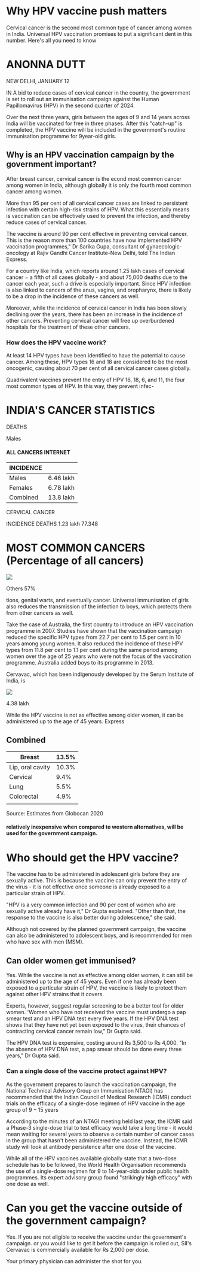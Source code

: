 # Why HPV vaccine push matters

Cervical cancer is the second most common type of cancer among women in India. Universal HPV vaccination promises to put a significant dent in this number. Here's all you need to know

# ANONNA DUTT

NEW DELHI, JANUARY 12

IN A bid to reduce cases of cervical cancer in the country, the government is set to roll out an immunisation campaign against the Human Papillomavirus (HPV) in the second quarter of 2024.

Over the next three years, girls between the ages of 9 and 14 years across India will be vaccinated for free in three phases. After this "catch-up" is completed, the HPV vaccine will be included in the government's routine immunisation programme for 9year-old girls.

## Why is an HPV vaccination campaign by the government important?

After breast cancer, cervical cancer is the econd most common cancer among women in India, although globally it is only the fourth most common cancer among women.

More than 95 per cent of all cervical cancer cases are linked to persistent infection with certain high-risk strains of HPV. What this essentially means is vaccination can be effectively used to prevent the infection, and thereby reduce cases of cervical cancer.

The vaccine is around 90 per cent effective in preventing cervical cancer. This is the reason more than 100 countries have now implemented HPV vaccination programmes," Dr Sarika Gupa, consultant of gynaecologic-oncology at Rajiv Gandhi Cancer Institute-New Delhi, told The Indian Express.

For a country like India, which reports around 1.25 lakh cases of cervical cancer  $-$  a fifth of all cases globally - and about 75,000 deaths due to the cancer each year, such a drive is especially important. Since HPV infection is also linked to cancers of the anus, vagina, and oropharynx, there is likely to be a drop in the incidence of these cancers as well.

Moreover, while the incidence of cervical cancer in India has been slowly declining over the years, there has been an increase in the incidence of other cancers. Preventing cervical cancer will free up overburdened hospitals for the treatment of these other cancers.

### How does the HPV vaccine work?

At least 14 HPV types have been identified to have the potential to cause cancer. Among these, HPV types 16 and 18 are considered to be the most oncogenic, causing about 70 per cent of all cervical cancer cases globally.

Quadrivalent vaccines prevent the entry of HPV 16, 18, 6, and 11, the four most common types of HPV. In this way, they prevent infec-

# INDIA'S CANCER STATISTICS

DEATHS

Males

#### ALL CANCERS INTERNET

| INCIDENCE |                     |
|-----------|---------------------|
| Males     | $6.46 \text{ lakh}$ |
| Females   | 6.78 lakh           |
| Combined  | 13.8 lakh           |

CERVICAL CANCER

INCIDENCE DEATHS 1.23 lakh 77.348

# MOST COMMON CANCERS (Percentage of all cancers)

![](_page_0_Figure_21.jpeg)

Others 57%

tions, genital warts, and eventually cancer. Universal immunisation of girls also reduces the transmission of the infection to boys, which protects them from other cancers as well.

Take the case of Australia, the first country to introduce an HPV vaccination programme in 2007. Studies have shown that the vaccination campaign reduced the specific HPV types from 22.7 per cent to 1.5 per cent in 10 years among young women. It also reduced the incidence of these HPV types from 11.8 per cent to 1.1 per cent during the same period among women over the age of 25 years who were not the focus of the vaccination programme. Australia added boys to its programme in 2013.

Cervavac, which has been indigenously developed by the Serum Institute of India, is

![](_page_0_Figure_26.jpeg)

4.38 lakh

While the HPV vaccine is not as effective among older women, it can be administered up to the age of 45 years. Express

## Combined

| Breast           | 13.5% |
|------------------|-------|
| Lip, oral cavity | 10.3% |
| Cervical         | 9.4%  |
| Lung             | 5.5%  |
| Colorectal       | 4.9%  |
|                  |       |

Source: Estimates from Globocan 2020

#### relatively inexpensive when compared to western alternatives, will be used for the government campaign.

# Who should get the HPV vaccine?

The vaccine has to be administered in adolescent girls before they are sexually active. This is because the vaccine can only prevent the entry of the virus - it is not effective once someone is already exposed to a particular strain of HPV.

"HPV is a very common infection and 90 per cent of women who are sexually active already have it," Dr Gupta explained. "Other than that, the response to the vaccine is also better during adolescence," she said.

Although not covered by the planned government campaign, the vaccine can also be administered to adolescent boys, and is recommended for men who have sex with men (MSM).

## Can older women get immunised?

Yes. While the vaccine is not as effective among older women, it can still be administered up to the age of 45 years. Even if one has already been exposed to a particular strain of HPV, the vaccine is likely to protect them against other HPV strains that it covers.

Experts, however, suggest regular screening to be a better tool for older women. 'Women who have not received the vaccine must undergo a pap smear test and an HPV DNA test every five years. If the HPV DNA test shows that they have not yet been exposed to the virus, their chances of contracting cervical cancer remain low," Dr Gupta said.

The HPV DNA test is expensive, costing around Rs 3,500 to Rs 4,000. "In the absence of HPV DNA test, a pap smear should be done every three years," Dr Gupta said.

### Can a single dose of the vaccine protect against HPV?

As the government prepares to launch the vaccination campaign, the National Technical Advisory Group on Immunisation NTAGI) has recommended that the Indian Council of Medical Research (ICMR) conduct trials on the efficacy of a single-dose regimen of HPV vaccine in the age group of  $9-15$  years

According to the minutes of an NTAGI meeting held last year, the ICMR said a Phase-3 single-dose trial to test efficacy would take a long time - it would mean waiting for several years to observe a certain number of cancer cases in the group that hasn't been administered the vaccine. Instead, the ICMR study will look at antibody persistence after one dose of the vaccine.

While all of the HPV vaccines available globally state that a two-dose schedule has to be followed, the World Health Organisation recommends the use of a single-dose regimen for 9 to 14-year-olds under public health programmes. Its expert advisory group found "strikingly high efficacy" with one dose as well.

# Can you get the vaccine outside of the government campaign?

Yes. If you are not eligible to receive the vaccine under the government's campaign. or you would like to get it before the campaign is rolled out, SII's Cervavac is commercially available for Rs 2,000 per dose.

Your primary physician can administer the shot for you.
